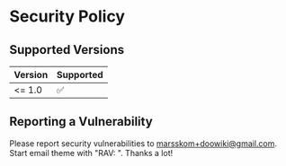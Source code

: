 # Security Policy

## Supported Versions

| Version | Supported          |
|---------|--------------------|
| <= 1.0  | :white_check_mark: |

## Reporting a Vulnerability

Please report security vulnerabilities to marsskom+doowiki@gmail.com. Start email theme with "RAV: ". Thanks a lot!
